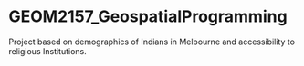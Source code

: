 # GEOM2157_GeospatialProgramming
Project based on demographics of Indians in Melbourne and accessibility to religious Institutions.
